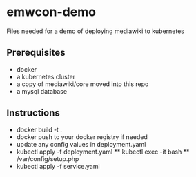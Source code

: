 # emwcon-demo
Files needed for a demo of deploying mediawiki to kubernetes

## Prerequisites
* docker
* a kubernetes cluster
* a copy of mediawiki/core moved into this repo
* a mysql database

## Instructions
* docker build -t <your tag name> .
* docker push to your docker registry if needed
* update any config values in deployment.yaml
* kubectl apply -f deployment.yaml
** kubectl exec -it <podname> bash
** /var/config/setup.php
* kubectl apply -f service.yaml

